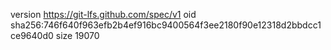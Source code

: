 version https://git-lfs.github.com/spec/v1
oid sha256:746f640f963efb2b4ef916bc9400564f3ee2180f90e12318d2bbdcc1ce9640d0
size 19070
